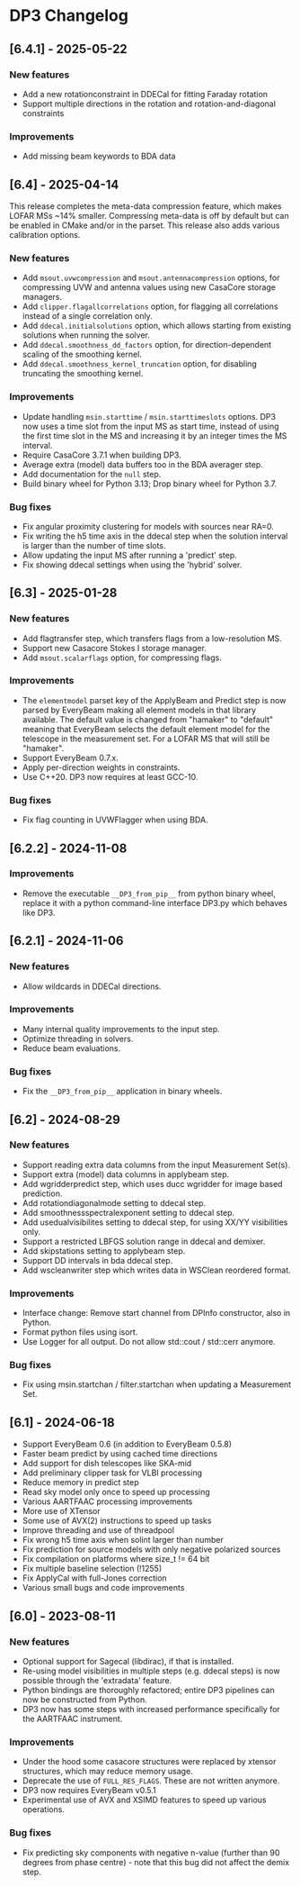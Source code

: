 # DP3 Changelog

## [6.4.1] - 2025-05-22

### New features
- Add a new rotationconstraint in DDECal for fitting Faraday rotation
- Support multiple directions in the rotation and rotation-and-diagonal constraints

### Improvements
- Add missing beam keywords to BDA data


## [6.4] - 2025-04-14

This release completes the meta-data compression feature, which makes LOFAR MSs ~14% smaller. Compressing meta-data is off by default but can be enabled in CMake and/or in the parset. This release also adds various calibration options.

### New features
- Add `msout.uvwcompression` and `msout.antennacompression` options, for compressing
UVW and antenna values using new CasaCore storage managers.
- Add `clipper.flagallcorrelations` option, for flagging all correlations instead of a single correlation only.
- Add `ddecal.initialsolutions` option, which allows starting from existing solutions when running the solver.
- Add `ddecal.smoothness_dd_factors` option, for direction-dependent scaling of the smoothing kernel.
- Add `ddecal.smoothness_kernel_truncation` option, for disabling truncating the smoothing kernel.

### Improvements
- Update handling `msin.starttime` / `msin.starttimeslots` options. DP3 now uses a time slot from the input MS as start time, instead of using the first time slot in the MS and increasing it by an integer times the MS interval.
- Require CasaCore 3.7.1 when building DP3.
- Average extra (model) data buffers too in the BDA averager step.
- Add documentation for the `null` step.
- Build binary wheel for Python 3.13; Drop binary wheel for Python 3.7.

### Bug fixes
- Fix angular proximity clustering for models with sources near RA=0.
- Fix writing the h5 time axis in the ddecal step when the solution interval is larger than the number of time slots.
- Allow updating the input MS after running a 'predict' step.
- Fix showing ddecal settings when using the 'hybrid' solver.

## [6.3] - 2025-01-28

### New features
- Add flagtransfer step, which transfers flags from a low-resolution MS.
- Support new Casacore Stokes I storage manager.
- Add `msout.scalarflags` option, for compressing flags.

### Improvements
- The `elementmodel` parset key of the ApplyBeam and Predict step is now parsed
by EveryBeam making all element models in that library available.
The default value is changed from "hamaker" to "default" meaning that
EveryBeam selects the default element model for the telescope in
the measurement set. For a LOFAR MS that will still be "hamaker".
- Support EveryBeam 0.7.x.
- Apply per-direction weights in constraints.
- Use C++20. DP3 now requires at least GCC-10.

### Bug fixes
- Fix flag counting in UVWFlagger when using BDA.

## [6.2.2] - 2024-11-08

### Improvements

- Remove the executable `__DP3_from_pip__` from python binary wheel, replace it
  with a python command-line interface DP3.py which behaves like DP3.

## [6.2.1] - 2024-11-06

### New features

- Allow wildcards in DDECal directions.

### Improvements

- Many internal quality improvements to the input step.
- Optimize threading in solvers.
- Reduce beam evaluations.

### Bug fixes

- Fix the `__DP3_from_pip__` application in binary wheels.

## [6.2] - 2024-08-29

### New features

- Support reading extra data columns from the input Measurement Set(s).
- Support extra (model) data columns in applybeam step.
- Add wgridderpredict step, which uses ducc wgridder for image based prediction.
- Add rotationdiagonalmode setting to ddecal step.
- Add smoothnessspectralexponent setting to ddecal step.
- Add usedualvisibilites setting to ddecal step, for using XX/YY visibilities only.
- Support a restricted LBFGS solution range in ddecal and demixer.
- Add skipstations setting to applybeam step.
- Support DD intervals in bda ddecal step.
- Add wscleanwriter step which writes data in WSClean reordered format.

### Improvements

- Interface change: Remove start channel from DPInfo constructor, also in Python.
- Format python files using isort.
- Use Logger for all output. Do not allow std::cout / std::cerr anymore.

### Bug fixes

- Fix using msin.startchan / filter.startchan when updating a Measurement Set.

## [6.1] - 2024-06-18

- Support EveryBeam 0.6 (in addition to EveryBeam 0.5.8)
- Faster beam predict by using cached time directions
- Add support for dish telescopes like SKA-mid
- Add preliminary clipper task for VLBI processing
- Reduce memory in predict step
- Read sky model only once to speed up processing
- Various AARTFAAC processing improvements
- More use of XTensor
- Some use of AVX(2) instructions to speed up tasks
- Improve threading and use of threadpool
- Fix wrong h5 time axis when solint larger than number
- Fix prediction for source models with only negative polarized sources
- Fix compilation on platforms where size_t != 64 bit
- Fix multiple baseline selection (!1255)
- Fix ApplyCal with full-Jones correction
- Various small bugs and code improvements

## [6.0] - 2023-08-11

### New features

- Optional support for Sagecal (libdirac), if that is installed.
- Re-using model visibilities in multiple steps (e.g. ddecal steps) is now possible through the 'extradata' feature.
- Python bindings are thoroughly refactored; entire DP3 pipelines can now be constructed from Python.
- DP3 now has some steps with increased performance specifically for the AARTFAAC instrument.

### Improvements

- Under the hood some casacore structures were replaced by xtensor structures, which may reduce memory usage.
- Deprecate the use of `FULL_RES_FLAGS`. These are not written anymore.
- DP3 now requires EveryBeam v0.5.1
- Experimental use of AVX and XSIMD features to speed up various operations.

### Bug fixes

- Fix predicting sky components with negative n-value (further than 90 degrees from phase centre) - note that this bug did not affect the demix step.
